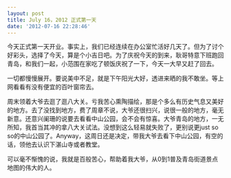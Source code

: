 ```yaml
---
layout: post
title: July 16，2012 正式第一天
date: '2012-07-16 22:28:46'
---
```



 今天正式第一天开业。事实上，我们已经连续在办公室忙活好几天了。但为了讨个好彩头，选择了今天，算是个小吉日吧。为了庆祝今天的到来，耿哥特意下班跑回青岛，和我们一起，小范围在家吃了顿饭庆祝了一下，今天一大早又赶了回去。

 一切都慢慢展开。要说美中不足，就是下午阳光大好，透进来晒的我不敢坐。等上网看看有没有便宜的百叶窗帘去。

 周末领着大爷去逛了逛八大关。亏我苦心熏陶描绘，那是个多么有历史气息又美好的地方。去了没找到地方，费了周章不说，大爷还很扫兴，说很一般的地方，毫无新意。还意兴阑珊的说要去看看中山公园，会不会有惊喜。大爷青岛的地方，一无所知，我首当其冲的拿八大关试法。没想到这么轻易就失败了，更别说更just so so的中山公园了。Anyway，这周日还是决定，带我大爷去看下中山公园，有空的话，领他去认识下湛山寺或者教堂。

 可以毫不惭愧的说，我就是百般苦心，帮助着我大爷，从0到1普及青岛街道景点地图的伟大的人。


